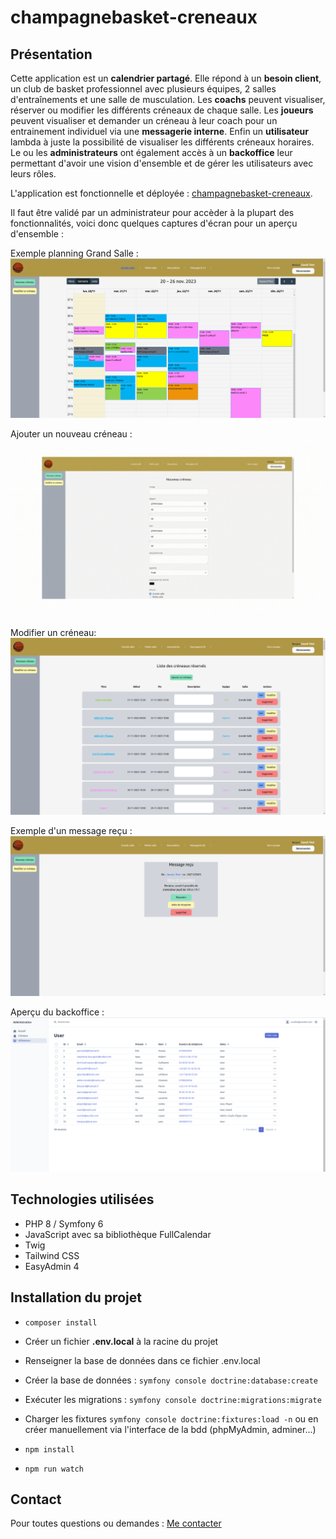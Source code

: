 # champagnebasket-creneaux

## Présentation

Cette application est un **calendrier partagé**.
Elle répond à un **besoin client**, un club de basket professionnel avec plusieurs équipes, 2 salles d'entraînements et une salle de musculation.
Les **coachs** peuvent visualiser, réserver ou modifier les différents créneaux de chaque salle.
Les **joueurs** peuvent visualiser et demander un créneau à leur coach pour un entrainement individuel via une **messagerie interne**.
Enfin un **utilisateur** lambda à juste la possibilité de visualiser les différents créneaux horaires.
Le ou les **administrateurs** ont également accès à un **backoffice** leur permettant d'avoir une vision d'ensemble et de gérer les utilisateurs avec leurs rôles.

L'application est fonctionnelle et déployée : [champagnebasket-creneaux](https://www.champagnebasket-creneaux.fr).

Il faut être validé par un administrateur pour accèder à la plupart des fonctionnalités, voici donc quelques captures d'écran pour un aperçu d'ensemble :

Exemple planning Grand Salle :
![ExempleGrandeSalle](public/assets/images/accueilAdmin.png)

Ajouter un nouveau créneau :
![ExempleNouveauCreneau](public/assets/images/nouveauCreneau.gif)

Modifier un créneau:
![ExempleModiiferCreneau](public/assets/images/modifCreneau.png)

Exemple d'un message reçu :
![ExempleMessageReçu](public/assets/images/messagerie.png)

Aperçu du backoffice :
![ExempleBackoffice](public/assets/images/backoffice.png)

## Technologies utilisées

- PHP 8 / Symfony 6
- JavaScript avec sa bibliothèque FullCalendar
- Twig
- Tailwind CSS
- EasyAdmin 4

## Installation du projet

- `composer install`
- Créer un fichier **.env.local** à la racine du projet
- Renseigner la base de données dans ce fichier .env.local
- Créer la base de données : `symfony console doctrine:database:create`
- Exécuter les migrations : `symfony console doctrine:migrations:migrate`
- Charger les fixtures `symfony console doctrine:fixtures:load -n` ou en créer manuellement via l'interface de la bdd (phpMyAdmin, adminer...)

- `npm install`
- `npm run watch`

## Contact

Pour toutes questions ou demandes : [Me contacter](mailto:laurentfinana@hotmail.fr)

